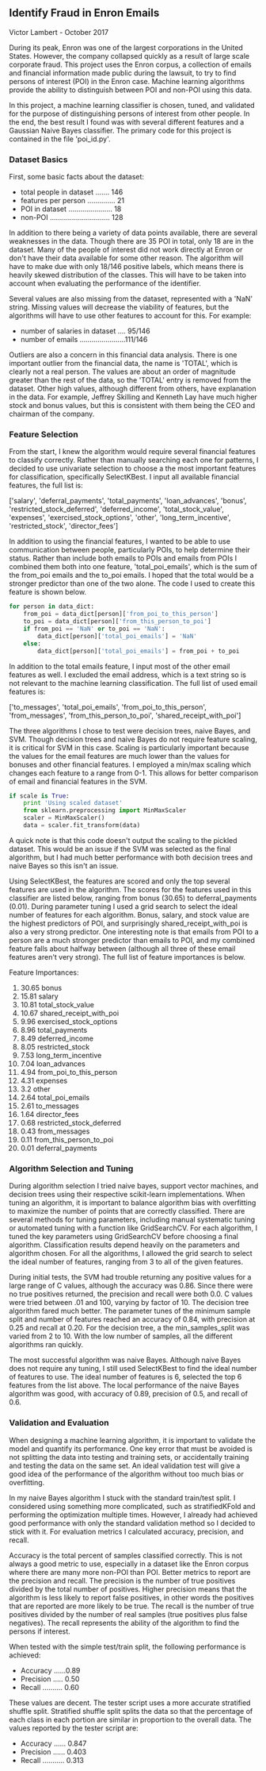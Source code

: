 
## Identify Fraud in Enron Emails
Victor Lambert - October 2017

During its peak, Enron was one of the largest corporations in the United States. However, the company collapsed quickly as a result of large scale corporate fraud. This project uses the Enron corpus, a collection of emails and financial information made public during the lawsuit, to try to find persons of interest (POI) in the Enron case. Machine learning algorithms provide the ability to distinguish between POI and non-POI using this data.

In this project, a machine learning classifier is chosen, tuned, and validated for the purpose of distinguishing persons of interest from other people. In the end, the best result I found was with several different features and a Gaussian Naive Bayes classifier. The primary code for this project is contained in the file 'poi_id.py'.

### Dataset Basics

First, some basic facts about the dataset:

- total people in dataset ....... 146
- features per person .............. 21
- POI in dataset ...................... 18
- non-POI .............................. 128

In addition to there being a variety of data points available, there are several weaknesses in the data. Though there are 35 POI in total, only 18 are in the dataset. Many of the people of interest did not work directly at Enron or don't have their data available for some other reason. The algorithm will have to make due with only 18/146 positive labels, which means there is heavily skewed distribution of the classes. This will have to be taken into account when evaluating the performance of the identifier.

Several values are also missing from the dataset, represented with a 'NaN' string. Missing values will decrease the viability of features, but the algorithms will have to use other features to account for this. For example:

- number of salaries in dataset .... 95/146
- number of emails .......................111/146

Outliers are also a concern in this financial data analysis. There is one important outlier from the financial data, the name is 'TOTAL', which is clearly not a real person. The values are about an order of magnitude greater than the rest of the data, so the 'TOTAL' entry is removed from the dataset. Other high values, although different from others, have explanation in the data. For example, Jeffrey Skilling and Kenneth Lay have much higher stock and bonus values, but this is consistent with them being the CEO and chairman of the company.

### Feature Selection

From the start, I knew the algorithm would require several financial features to classify correctly. Rather than manually searching each one for patterns, I decided to use univariate selection to choose a the most important features for classification, specifically SelectKBest. I input all available financial features, the full list is:

['salary', 'deferral_payments', 'total_payments', 'loan_advances', 'bonus', 'restricted_stock_deferred', 'deferred_income', 'total_stock_value', 'expenses', 'exercised_stock_options', 'other', 'long_term_incentive', 'restricted_stock', 'director_fees']

In addition to using the financial features, I wanted to be able to use communication between people, particularly POIs, to help determine their status. Rather than include both emails to POIs and emails from POIs I combined them both into one feature, 'total_poi_emails', which is the sum of the from_poi emails and the to_poi emails. I hoped that the total would be a stronger predictor than one of the two alone. The code I used to create this feature is shown below.

```python
for person in data_dict:
    from_poi = data_dict[person]['from_poi_to_this_person']
    to_poi = data_dict[person]['from_this_person_to_poi']
    if from_poi == 'NaN' or to_poi == 'NaN':
        data_dict[person]['total_poi_emails'] = 'NaN'
    else:
        data_dict[person]['total_poi_emails'] = from_poi + to_poi
```

In addition to the total emails feature, I input most of the other email features as well. I excluded the email address, which is a text string so is not relevant to the machine learning classification. The full list of used email features is:

['to_messages', 'total_poi_emails', 'from_poi_to_this_person', 'from_messages', 'from_this_person_to_poi', 'shared_receipt_with_poi']

The three algorithms I chose to test were decision trees, naive Bayes, and SVM. Though decision trees and naive Bayes do not require feature scaling, it is critical for SVM in this case. Scaling is particularly important because the values for the email features are much lower than the values for bonuses and other financial features. I employed a min/max scaling which changes each feature to a range from 0-1. This allows for better comparison of email and financial features in the SVM.

```python
if scale is True:
    print 'Using scaled dataset'
    from sklearn.preprocessing import MinMaxScaler
    scaler = MinMaxScaler()
    data = scaler.fit_transform(data)
```

A quick note is that this code doesn't output the scaling to the pickled dataset. This would be an issue if the SVM was selected as the final algorithm, but I had much better performance with both decision trees and naive Bayes so this isn't an issue.

Using SelectKBest, the features are scored and only the top several features are used in the algorithm. The scores for the features used in this classifier are listed below, ranging from bonus (30.65) to deferral_payments (0.01). During parameter tuning I used a grid search to select the ideal number of features for each algorithm. Bonus, salary, and stock value are the highest predictors of POI, and surprisingly shared_receipt_with_poi is also a very strong predictor. One interesting note is that emails from POI to a person are a much stronger predictor than emails to POI, and my combined feature falls about halfway between (although all three of these email features aren't very strong). The full list of feature importances is below.

Feature Importances:
1. 30.65 bonus
1. 15.81 salary
1. 10.81 total_stock_value
1. 10.67 shared_receipt_with_poi
1. 9.96 exercised_stock_options
1. 8.96 total_payments
1. 8.49 deferred_income
1. 8.05 restricted_stock
1. 7.53 long_term_incentive
1. 7.04 loan_advances
1. 4.94 from_poi_to_this_person
1. 4.31 expenses
1. 3.2 other
1. 2.64 total_poi_emails
1. 2.61 to_messages
1. 1.64 director_fees
1. 0.68 restricted_stock_deferred
1. 0.43 from_messages
1. 0.11 from_this_person_to_poi
1. 0.01 deferral_payments

### Algorithm Selection and Tuning

During algorithm selection I tried naive bayes, support vector machines, and decision trees using their respective scikit-learn implementations. When tuning an algorithm, it is important to balance algorithm bias with overfitting to maximize the number of points that are correctly classified. There are several methods for tuning parameters, including manual systematic tuning or automated tuning with a function like GridSearchCV. For each algorithm, I tuned the key parameters using GridSearchCV before choosing a final algorithm. Classification results depend heavily on the parameters and algorithm chosen. For all the algorithms, I allowed the grid search to select the ideal number of features, ranging from 3 to all of the given features.

During initial tests, the SVM had trouble returning any positive values for a large range of C values, although the accuracy was 0.86. Since there were no true positives returned, the precision and recall were both 0.0. C values were tried between .01 and 100, varying by factor of 10. The decision tree algorithm fared much better. The parameter tunes of the minimum sample split and number of features reached an accuracy of 0.84, with precision at 0.25 and recall at 0.20. For the decision tree, a the min_samples_split was varied from 2 to 10. With the low number of samples, all the different algorithms ran quickly.

The most successful algorithm was naive Bayes. Although naive Bayes does not require any tuning, I still used SelectKBest to find the ideal number of features to use. The ideal number of features is 6, selected the top 6 features from the list above. The local performance of the naive Bayes algorithm was good, with accuracy of 0.89, precision of 0.5, and recall of 0.6.

### Validation and Evaluation

When designing a machine learning algorithm, it is important to validate the model and quantify its performance. One key error that must be avoided is not splitting the data into testing and training sets, or accidentally training and testing the data on the same set. An ideal validation test will give a good idea of the performance of the algorithm without too much bias or overfitting.

In my naive Bayes algorithm I stuck with the standard train/test split. I considered using something more complicated, such as stratifiedKFold and performing the optimization multiple times. However, I already had achieved good performance with only the standard validation method so I decided to stick with it. For evaluation metrics I calculated accuracy, precision, and recall.

Accuracy is the total percent of samples classified correctly. This is not always a good metric to use, especially in a dataset like the Enron corpus where there are many more non-POI than POI. Better metrics to report are the precision and recall. The precision is the number of true positives divided by the total number of positives. Higher precision means that the algorithm is less likely to report false positives, in other words the positives that are reported are more likely to be true. The recall is the number of true positives divided by the number of real samples (true positives plus false negatives). The recall represents the ability of the algorithm to find the persons if interest.

When tested with the simple test/train split, the following performance is achieved:
- Accuracy ......0.89
- Precision ..... 0.50
- Recall .......... 0.60

These values are decent. The tester script uses a more accurate stratified shuffle split. Stratified shuffle split splits the data so that the percentage of each class in each portion are similar in proportion to the overall data. The values reported by the tester script are:
- Accuracy ...... 0.847
- Precision ...... 0.403
- Recall ........... 0.313

